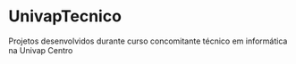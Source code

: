 # UnivapTecnico
Projetos desenvolvidos durante curso concomitante técnico em informática na Univap Centro
